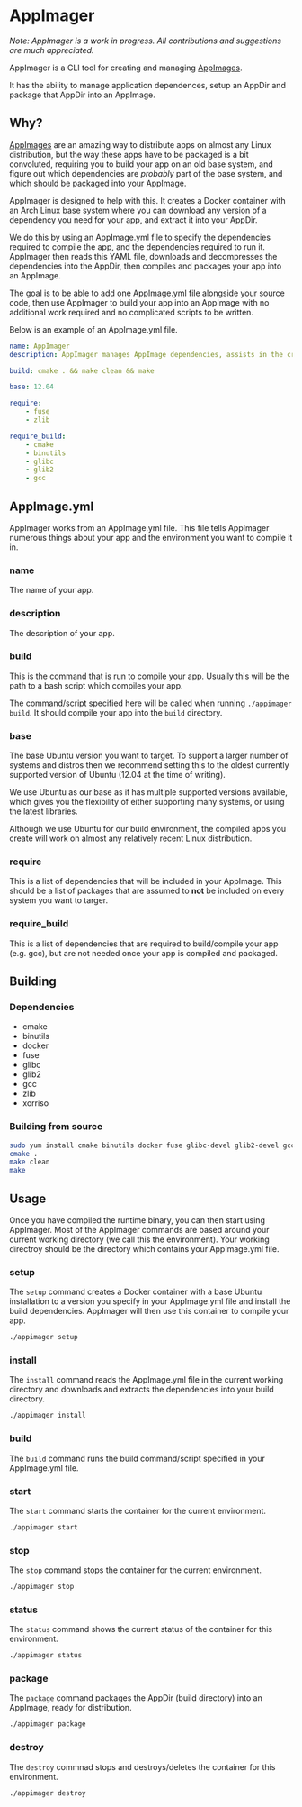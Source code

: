 # AppImager

*Note: AppImager is a work in progress. All contributions and suggestions are much appreciated.*

AppImager is a CLI tool for creating and managing [AppImages](http://appimage.org/).

It has the ability to manage application dependences, setup an AppDir and package that AppDir into an AppImage.

## Why?

[AppImages](http://appimage.org/) are an amazing way to distribute apps on almost any Linux distribution, but the way these apps have to be packaged is a bit convoluted, requiring you to build your app on an old base system, and figure out which dependencies are *probably* part of the base system, and which should be packaged into your AppImage.

AppImager is designed to help with this. It creates a Docker container with an Arch Linux base system where you can download any version of a dependency you need for your app, and extract it into your AppDir.

We do this by using an AppImage.yml file to specify the dependencies required to compile the app, and the dependencies required to run it. AppImager then reads this YAML file, downloads and decompresses the dependencies into the AppDir, then compiles and packages your app into an AppImage.

The goal is to be able to add one AppImage.yml file alongside your source code, then use AppImager to build your app into an AppImage with no additional work required and no complicated scripts to be written.

Below is an example of an AppImage.yml file.

```yaml
name: AppImager
description: AppImager manages AppImage dependencies, assists in the creation of AppDir's and creates AppImages from source code

build: cmake . && make clean && make

base: 12.04

require:
    - fuse
    - zlib

require_build:
    - cmake
    - binutils
    - glibc
    - glib2
    - gcc
```

## AppImage.yml

AppImager works from an AppImage.yml file. This file tells AppImager numerous things about your app and the environment you want to compile it in.

### name

The name of your app.

### description

The description of your app.

### build

This is the command that is run to compile your app. Usually this will be the path to a bash script which compiles your app.

The command/script specified here will be called when running ```./appimager build```. It should compile your app into the ```build``` directory.

### base

The base Ubuntu version you want to target. To support a larger number of systems and distros then we recommend setting this to the oldest currently supported version of Ubuntu (12.04 at the time of writing).

We use Ubuntu as our base as it has multiple supported versions available, which gives you the flexibility of either supporting many systems, or using the latest libraries.

Although we use Ubuntu for our build environment, the compiled apps you create will work on almost any relatively recent Linux distribution.

### require

This is a list of dependencies that will be included in your AppImage. This should be a list of packages that are assumed to **not** be included on every system you want to targer.

### require_build

This is a list of dependencies that are required to build/compile your app (e.g. gcc), but are not needed once your app is compiled and packaged.

## Building

### Dependencies

- cmake
- binutils
- docker
- fuse
- glibc
- glib2
- gcc
- zlib
- xorriso

### Building from source

```bash
sudo yum install cmake binutils docker fuse glibc-devel glib2-devel gcc zlib xorriso # Fedora 23
cmake .
make clean
make
```

## Usage

Once you have compiled the runtime binary, you can then start using AppImager. Most of the AppImager commands are based around your current working directory (we call this the environment). Your working directroy should be the directory which contains your AppImage.yml file.

### setup

The ```setup``` command creates a Docker container with a base Ubuntu installation to a version you specify in your AppImage.yml file and install the build dependencies. AppImager will then use this container to compile your app.

```bash
./appimager setup
```

### install

The ```install``` command reads the AppImage.yml file in the current working directory and downloads and extracts the dependencies into your build directory.

```bash
./appimager install
```

### build

The ```build``` command runs the build command/script specified in your AppImage.yml file.

### start

The ```start``` command starts the container for the current environment.

```bash
./appimager start
```

### stop

The ```stop``` command stops the container for the current environment.

```bash
./appimager stop
```

### status

The ```status``` command shows the current status of the container for this environment.

```bash
./appimager status
```

### package

The ```package``` command packages the AppDir (build directory) into an AppImage, ready for distribution.

```bash
./appimager package
```

### destroy

The ```destroy``` commnad stops and destroys/deletes the container for this environment.

```bash
./appimager destroy
```
